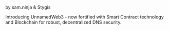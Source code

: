 by sam.ninja & Stygis

Introducing UnnamedWeb3 - now fortified with Smart Contract technology and Blockchain for robust, decentralized DNS security.
